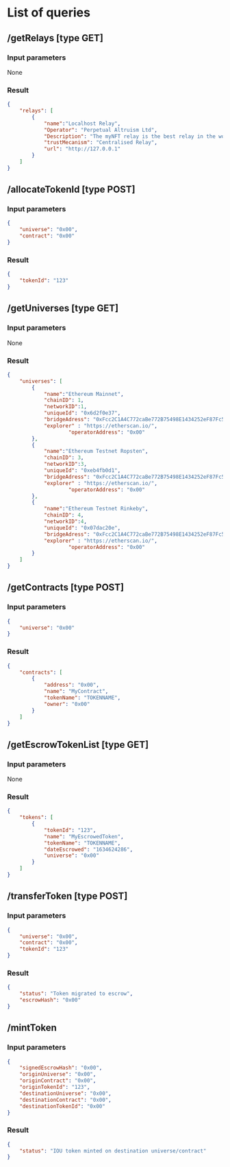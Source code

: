 # List of queries

## /getRelays [type GET]

### Input parameters

None

### Result

```json
{
	"relays": [
		{
			"name":"Localhost Relay",
			"Operator": "Perpetual Altruism Ltd",
			"Description": "The myNFT relay is the best relay in the world. You can trust us with your life and also some of your NFTs ",
			"trustMecanism": "Centralised Relay",
			"url": "http://127.0.0.1"
		}
	]
}
```

## /allocateTokenId [type POST]

### Input parameters

```json
{
    "universe": "0x00",
    "contract": "0x00"
}
```

### Result

```json
{
    "tokenId": "123"
}
```

## /getUniverses [type GET]

### Input parameters

None

### Result

```json
{
    "universes": [
		{
			"name":"Ethereum Mainnet",
			"chainID": 1,
			"networkID":1,
			"uniqueId": "0x6d2f0e37",
			"bridgeAdress": "0xFcc2C1A4C772caBe772B75498E1434252eF87Fc5",
			"explorer" : "https://etherscan.io/",
            		"operatorAddress": "0x00"
		},
		{
			"name":"Ethereum Testnet Ropsten",
			"chainID": 3,
			"networkID":3,
			"uniqueId": "0xeb4fb0d1",
			"bridgeAdress": "0xFcc2C1A4C772caBe772B75498E1434252eF87Fc5",
			"explorer" : "https://etherscan.io/",
            		"operatorAddress": "0x00"
		},
		{
			"name":"Ethereum Testnet Rinkeby",
			"chainID": 4,
			"networkID":4,
			"uniqueId": "0x07dac20e",
			"bridgeAdress": "0xFcc2C1A4C772caBe772B75498E1434252eF87Fc5",
			"explorer" : "https://etherscan.io/",
            		"operatorAddress": "0x00"
		}
    ]
}
```

## /getContracts [type POST]

### Input parameters

```json
{
    "universe": "0x00"
}
```

### Result

```json
{
    "contracts": [
        {
            "address": "0x00",
            "name": "MyContract",
            "tokenName": "TOKENNAME",
            "owner": "0x00"
        }
    ]
}
```


## /getEscrowTokenList [type GET]

### Input parameters

None

### Result

```json
{
    "tokens": [
        {
            "tokenId": "123",
            "name": "MyEscrowedToken",
            "tokenName": "TOKENNAME",
            "dateEscrowed": "1634624286",
            "universe": "0x00"
        }
    ]
}
```

## /transferToken [type POST]

### Input parameters

```json
{
    "universe": "0x00",
    "contract": "0x00",
    "tokenId": "123"
}
```

### Result

```json
{
    "status": "Token migrated to escrow",
    "escrowHash": "0x00"
}
```

## /mintToken

### Input parameters

```json
{
    "signedEscrowHash": "0x00",
    "originUniverse": "0x00",
    "originContract": "0x00",
    "originTokenId": "123",
    "destinationUniverse": "0x00",
    "destinationContract": "0x00",
    "destinationTokenId": "0x00"
}
```

### Result

```json
{
    "status": "IOU token minted on destination universe/contract"
}
```

